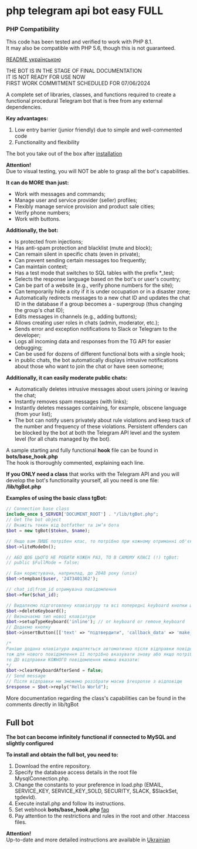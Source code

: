# php telegram api bot easy FULL

### PHP Compatibility  
This code has been tested and verified to work with PHP 8.1.  
It may also be compatible with PHP 5.6, though this is not guaranteed.  

[README українською](../docs/README.ua.md)  

THE BOT IS IN THE STAGE OF FINAL DOCUMENTATION  
IT IS NOT READY FOR USE NOW  
FIRST WORK COMMITMENT SCHEDULED FOR 07/06/2024  

A complete set of libraries, classes, and functions required to create a functional procedural Telegram bot that is free from any external dependencies.  

**Key advantages:**  
1. Low entry barrier (junior friendly) due to simple and well-commented code  
2. Functionality and flexibility  

The bot you take out of the box after [installation](../docs/README.en.md#full-bot)  

**Attention!**  
Due to visual testing, you will NOT be able to grasp all the bot's capabilities.

**It can do MORE than just:**  

- Work with messages and commands;  
- Manage user and service provider (seller) profiles;  
- Flexibly manage service provision and product sale cities;  
- Verify phone numbers;  
- Work with buttons.

**Additionally, the bot:**
- Is protected from injections;  
- Has anti-spam protection and blacklist (mute and block);  
- Can remain silent in specific chats (even in private);  
- Can prevent sending certain messages too frequently;  
- Can maintain context;  
- Has a test mode that switches to SQL tables with the prefix *_test;  
- Selects the response language based on the bot's or user's country;  
- Can be part of a website (e.g., verify phone numbers for the site);  
- Can temporarily hide a city if it is under occupation or in a disaster zone;  
- Automatically redirects messages to a new chat ID and updates the chat ID in the database if a group becomes a - supergroup (thus changing the group's chat ID);  
- Edits messages in channels (e.g., adding buttons);  
- Allows creating user roles in chats (admin, moderator, etc.);  
- Sends error and exception notifications to Slack or Telegram to the developer;  
- Logs all incoming data and responses from the TG API for easier debugging;  
- Can be used for dozens of different functional bots with a single hook;  
- in public chats, the bot automatically displays intrusive notifications about those who want to join the chat or have seen someone;  

**Additionally, it can easily moderate public chats:**
- Automatically deletes intrusive messages about users joining or leaving the chat;  
- Instantly removes spam messages (with links);  
- Instantly deletes messages containing, for example, obscene language (from your list);  
- The bot can notify users privately about rule violations and keep track of the number and frequency of these violations. Persistent offenders can be blocked by the bot at both the Telegram API level and the system level (for all chats managed by the bot).  

A sample starting and fully functional **hook** file can be found in  
**bots/base_hook.php**  
The hook is thoroughly commented, explaining each line.  

**If you ONLY need a class** that works with the Telegram API and you will develop the bot's functionality yourself, all you need is one file:  
**/lib/tgBot.php**

**Examples of using the basic class tgBot:**  
```php
// Connection base class
include_once $_SERVER['DOCUMENT_ROOT'] . "/lib/tgBot.php";
// Get the bot object
// Вкажіть токен від botfather та ім’я бота
$bot = new tgBot($token, $name);

// Якщо вам ЛИШЕ потрібен клас, то потрібно при кожному отриманні об'єкта активувати
$bot->liteModeOn();

// АБО ЩОБ ЦЬОГО НЕ РОБИТИ КОЖЕН РАЗ, ТО В САМОМУ КЛАСІ (!) tgBot:
// public $FullMode = false;

// Бан користувача, наприклад, до 2048 року (unix)
$bot->tempban($user, '2473401362');

// chat_id|from_id отримувача повідомлення
$bot->for($chat_id);

// Видаляємо підготовлену клавіатуру та всі попередні keyboard кнопки що відображаються користувачу
$bot->deleteKeyboard();
// Визначаємо тип нової клавіатури
$bot->setupTypeKeyboard('inline'); // or keyboard or remove_keyboard
// Додаємо кнопку
$bot->insertButton([['text' => "підтвердити", 'callback_data' => 'make_ok']]);

/* 
Раніше додана клавіатура видаляється автоматично після відправки повідомлення,
тож для нового повідомлення її потрібно вказувати знову або якщо потрібно зберегти клавіатуру, 
то ДО відправки КОЖНОГО повідомлення можна вказати: 
*/
$bot->clearKeyboardAfterSend = false;
// Send message
// Після відправки ми зможемо розібрати масив $response з відповідю
$response = $bot->reply("Hello World");
```

More documentation regarding the class's capabilities can be found in the comments directly in lib/tgBot  

## Full bot
**The bot can become infinitely functional if connected to MySQL and slightly configured**  


**To install and obtain the full bot, you need to:**
1. Download the entire repository.
2. Specify the database access details in the root file MysqlConnection.php.
3. Change the constants to your preference in load.php (EMAIL, SERVICE_KEY, SERVICE_KEY_SOLD, SECURITY, SLACK, $SlackSet, tgdevId).
4. Execute install.php and follow its instructions.
5. Set webhook **bots/base_hook.php** [faq](../docs/setWebhook.en.md)  
6. Pay attention to the restrictions and rules in the root and other .htaccess files.

**Attention!**  
Up-to-date and more detailed instructions are available in [Ukrainian](../docs/README.ua.md)  